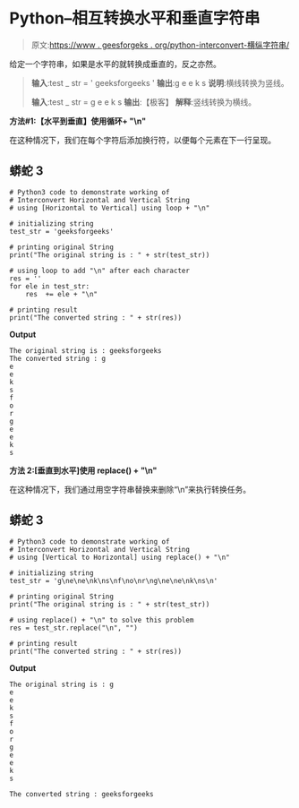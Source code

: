 # Python–相互转换水平和垂直字符串

> 原文:[https://www . geesforgeks . org/python-interconvert-横纵字符串/](https://www.geeksforgeeks.org/python-interconvert-horizontal-and-vertical-string/)

给定一个字符串，如果是水平的就转换成垂直的，反之亦然。

> **输入**:test _ str = ' geeksforgeeks '
> **输出**:g
> e
> e
> k
> s
> **说明**:横线转换为竖线。
> 
> **输入**:test _ str = g
> e
> e
> k
> s
> **输出**:【极客】
> **解释**:竖线转换为横线。

**方法#1:【水平到垂直】使用循环+ "\n"**

在这种情况下，我们在每个字符后添加换行符，以便每个元素在下一行呈现。

## 蟒蛇 3

```
# Python3 code to demonstrate working of 
# Interconvert Horizontal and Vertical String
# using [Horizontal to Vertical] using loop + "\n"

# initializing string
test_str = 'geeksforgeeks'

# printing original String
print("The original string is : " + str(test_str))

# using loop to add "\n" after each character 
res = ''
for ele in test_str:
    res  += ele + "\n" 

# printing result 
print("The converted string : " + str(res)) 
```

**Output**

```
The original string is : geeksforgeeks
The converted string : g
e
e
k
s
f
o
r
g
e
e
k
s

```

**方法 2:[垂直到水平]使用 replace() + "\n"**

在这种情况下，我们通过用空字符串替换来删除“\n”来执行转换任务。

## 蟒蛇 3

```
# Python3 code to demonstrate working of 
# Interconvert Horizontal and Vertical String
# using [Vertical to Horizontal] using replace() + "\n"

# initializing string
test_str = 'g\ne\ne\nk\ns\nf\no\nr\ng\ne\ne\nk\ns\n'

# printing original String
print("The original string is : " + str(test_str))

# using replace() + "\n" to solve this problem
res = test_str.replace("\n", "")

# printing result 
print("The converted string : " + str(res)) 
```

**Output**

```
The original string is : g
e
e
k
s
f
o
r
g
e
e
k
s

The converted string : geeksforgeeks

```